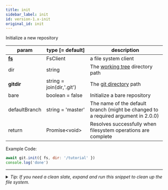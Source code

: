 ```yaml
---
title: init
sidebar_label: init
id: version-1.x-init
original_id: init
---
```


Initialize a new repository

| param          | type [= default]          | description                                                                       |
| -------------- | ------------------------- | --------------------------------------------------------------------------------- |
| [**fs**](./fs) | FsClient                  | a file system client                                                              |
| dir            | string                    | The [working tree](dir-vs-gitdir.md) directory path                               |
| **gitdir**     | string = join(dir,'.git') | The [git directory](dir-vs-gitdir.md) path                                        |
| bare           | boolean = false           | Initialize a bare repository                                                      |
| defaultBranch  | string = 'master'         | The name of the default branch (might be changed to a required argument in 2.0.0) |
| return         | Promise\<void\>           | Resolves successfully when filesystem operations are complete                     |

Example Code:

```js live
await git.init({ fs, dir: '/tutorial' })
console.log('done')
```


---

<details>
<summary><i>Tip: If you need a clean slate, expand and run this snippet to clean up the file system.</i></summary>

```js live
window.fs = new LightningFS('fs', { wipe: true })
window.pfs = window.fs.promises
console.log('done')
```
</details>

<script>
(function rewriteEditLink() {
  const el = document.querySelector('a.edit-page-link.button');
  if (el) {
    el.href = 'https://github.com/isomorphic-git/isomorphic-git/edit/main/src/api/init.js';
  }
})();
</script>